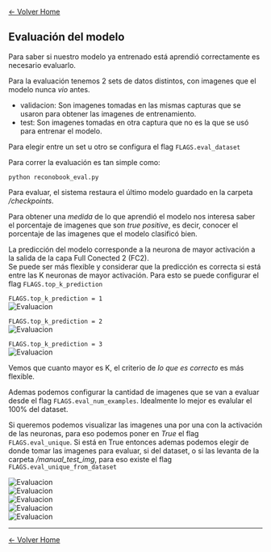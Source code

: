[<- Volver Home](../README.md)  


## Evaluación del modelo

Para saber si nuestro modelo ya entrenado está aprendió correctamente es necesario evaluarlo.

Para la evaluación tenemos 2 sets de datos distintos, con imagenes que el modelo nunca *vio* antes.
- validacion: Son imagenes tomadas en las mismas capturas que se usaron para obtener las imagenes de entrenamiento. 
- test: Son imagenes tomadas en otra captura que no es la que se usó para entrenar el modelo. 

Para elegir entre un set u otro se configura el flag `FLAGS.eval_dataset`


Para correr la evaluación es tan simple como:
```shell
python reconobook_eval.py
```

Para evaluar, el sistema restaura el último modelo guardado en la carpeta */checkpoints*.  

Para obtener una *medida* de lo que aprendió el modelo nos interesa saber el porcentaje de imagenes que son *true positive*, es decir, conocer el porcentaje de las imagenes que el modelo clasificó bien.  

La predicción del modelo corresponde a la neurona de mayor activación a la salida de la capa Full Conected 2 (FC2).  
Se puede ser más flexible y considerar que la predicción es correcta si está entre las K neuronas de mayor activación. Para esto se puede configurar el flag `FLAGS.top_k_prediction`  

`FLAGS.top_k_prediction = 1`  
![Evaluacion](./img/evaluacion1.png "Evaluacion") 

`FLAGS.top_k_prediction = 2`  
![Evaluacion](./img/evaluacion2.png "Evaluacion")  

`FLAGS.top_k_prediction = 3`    
![Evaluacion](./img/evaluacion3.png "Evaluacion")  

Vemos que cuanto mayor es K, el criterio de *lo que es correcto* es más flexible.

Ademas podemos configurar la cantidad de imagenes que se van a evaluar desde el flag `FLAGS.eval_num_examples`. Idealmente lo mejor es evalular el 100% del dataset.  

Si queremos podemos visualizar las imagenes una por una con la activación de las neuronas, para eso podemos poner en *True* el flag `FLAGS.eval_unique`. Si está en True entonces ademas podemos elegir de donde tomar las imagenes para evaluar, si del dataset, o si las levanta de la carpeta */manual_test_img*, para eso existe el flag `FLAGS.eval_unique_from_dataset`

![Evaluacion](./img/evaluacion4.png "Evaluacion")  
![Evaluacion](./img/evaluacion5.png "Evaluacion")  
![Evaluacion](./img/evaluacion6.png "Evaluacion")  
![Evaluacion](./img/evaluacion7.png "Evaluacion")  
![Evaluacion](./img/evaluacion8.png "Evaluacion")  

  ***
[<- Volver Home](../README.md)
